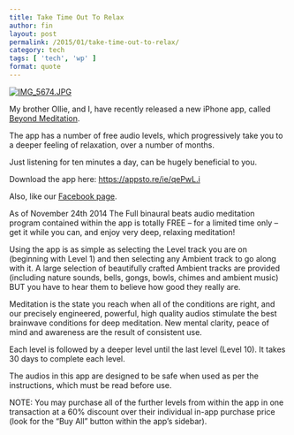 ```yaml
---
title: Take Time Out To Relax
author: fin
layout: post
permalink: /2015/01/take-time-out-to-relax/
category: tech
tags: [ 'tech', 'wp' ]
format: quote
---
```

[<img src="http://finbarrbrady.com/wp-content/uploads/2015/01/IMG_5674.jpg" alt="IMG_5674.JPG" class="alignnone size-full" />][1]

My brother Ollie, and I, have recently released a new iPhone app, called [Beyond Meditation][2].

The app has a number of free audio levels, which progressively take you to a deeper feeling of relaxation, over a number of months.

Just listening for ten minutes a day, can be hugely beneficial to you.

Download the app here: <https://appsto.re/ie/qePwL.i>

Also, like our [Facebook page][3].

As of November 24th 2014 The Full binaural beats audio meditation program contained within the app is totally FREE &#8211; for a limited time only &#8211; get it while you can, and enjoy very deep, relaxing meditation!

Using the app is as simple as selecting the Level track you are on (beginning with Level 1) and then selecting any Ambient track to go along with it. A large selection of beautifully crafted Ambient tracks are provided (including nature sounds, bells, gongs, bowls, chimes and ambient music) BUT you have to hear them to believe how good they really are.

Meditation is the state you reach when all of the conditions are right, and our precisely engineered, powerful, high quality audios stimulate the best brainwave conditions for deep meditation. New mental clarity, peace of mind and awareness are the result of consistent use.

Each level is followed by a deeper level until the last level (Level 10). It takes 30 days to complete each level.

The audios in this app are designed to be safe when used as per the instructions, which must be read before use.

NOTE: You may purchase all of the further levels from within the app in one transaction at a 60% discount over their individual in-app purchase price (look for the &#8220;Buy All&#8221; button within the app&#8217;s sidebar).

 [1]: http://finbarrbrady.com/wp-content/uploads/2015/01/IMG_5674.jpg
 [2]: https://appsto.re/ie/qePwL.i
 [3]: https://www.facebook.com/BeyondMeditation
